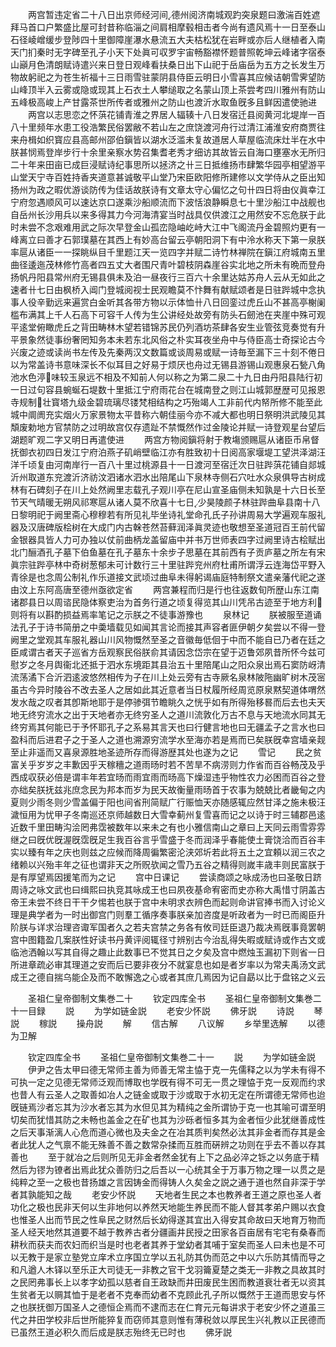 <!-- { "loadSidebar": true } -->
　　两宫暂违定省二十八日出京师经河间德州阅济南城观趵突泉题曰激湍百姓遮拜马首口户繁盛比屋可封昔称临淄之间肩相摩毂相击者今尚有遗风焉十一日至泰山石径崚嶒缓步登陟四十里御障崖瀑水悬流五大夫枯松犹在岩畔或亦后人继植者入南天门扪秦时无字碑至孔子小天下处眞可収罗宇宙畅豁襟怀题普照乾坤云峰诸字宿泰山巓月色清朗赋诗遣兴来日登日观峰看扶桑日出下山祀于岳庙岳为五方之长发生万物故躬祀之为苍生祈福十三日雨雪驻蒙阴县侍臣云明日小雪喜其应候诘朝雪霁望防山峰顶半入云雾或隐或现其上石衣土人攀缒取之名蒙山顶上茶尝考四川雅州有防山五峰极高峻上产甘露茶世所传者或雅州之防山也渡沂水取鱼旣多且鲜因遣使驰进
　　两宫以志思恋之怀葓花铺青淮之界居人辐辏十八日发宿迁县阅黄河北堤岸一百八十里频年水患工役浩繁民俗罢敝不若山左之庶饶渡河舟行过清江浦淮安府商贾往来舟楫如织寳应县高邮州邵伯鎭皆以湖水泛滥未复故道居人草屋临流床灶半在水中朕甚悯焉登岸步行十余里亲察水势召集耆老秀才细访其故皆云自海口壅塞水无所归二十年来田亩已成巨浸赋诗纪事思所以拯济之卄三日抵维扬市肆繁华园亭相望游平山堂天宁寺百姓持香夹道意甚诚敬平山堂乃宋臣欧阳修所建修以文学侍从之臣出知扬州为政之暇优游谈防传为佳话故朕诗有文章太守心偏忆之句卄四日将由仪眞幸江宁府忽遇顺风可以速达京口遂乘沙船顺流而下波恬浪静瞬息七十里沙船江中战舰也自岳州长沙用兵以来多得其力今河海清宴当时战具仅供渡江之用然安不忘危朕于此时未尝不念艰难用武之际次早登金山孤峦隐岫屹峙大江中飞阁流丹金碧照灼更有一峰离立曰善才石郭璞墓在其西上有妙高台留云亭朝阳洞下有中泠水称天下第一泉朕率扈从诸臣一一探眺纵目千里题江天一览四字并赋二诗竹林禅院在鎭江府城南五里曲径逶迤茂林修竹高者四五丈大者围尺青叶碧枝阴森崖谷实北地之所未有晩而登舟扬帆丹阳县常州府无锡县俱未及泊一昼夜行三百六十余里达姑苏舟人云从无如此之速者卄七日由枫桥入阊门登城阅视士民观瞻莫不忭舞有献赋颂者是日驻跸城中念执事人役辛勤远来遍赏白金听其各带方物以示体恤卄八日回銮过虎丘山不甚高亭榭阑槛布满其上千人石高下可容千人传为生公讲经处故旁有防头石劒池在夹崖中殊可观平逺堂俯瞰虎丘之背田畴林木望若错锦苏民仍列酒坊茶肆各安生业管弦竞奏觉有升平景象然徒事纷奢罔知务本未若东北风俗之朴实耳夜坐舟中与侍臣高士奇探论古今兴废之迹或读尚书左传及先秦两汉文数篇或谈周易或赋一诗毎至漏下三十刻不倦日以为常盖诗书意味深长不似耳目之好易于烦厌也舟过无锡县游锡山观惠泉石甃八角池水色渟味较玉泉远不相及不知前人何以称之为第二泉二十九日由丹阳县陆行初一日过句容县蜿蜒石堤数十里抵江宁府雨花台在城南登之则江山城郭歴歴可见报恩寺规制壮寳塔九级金碧琉璃尽镂梵相结构之巧殆竭人工非前代内帑所修不能至此城中阛阓充实烟火万家景物太平昔称六朝佳丽今亦不减大都也明日祭明洪武陵见其頽废勅地方官禁防之过明故宫仅存遗趾不禁慨然作过金陵论并赋一诗登观星台望后湖题旷观二字又明日再遣使进
　　两宫方物阅鎭将射于教塲颁赐扈从诸臣币帛督抚御衣初四日发江宁府泊燕子矶峭壁临江亦有胜致初十日阅高家堰堤工望洪泽湖汪洋千顷复由河南岸行一百八十里过桃源县十一日渡河至宿迁次日驻跸葓花铺自郯城沂州取道东兖渡沂济祊汶泗诸水泗水出陪尾山下泉林寺侧石穴吐水众泉俱导古树成林有石碑刻子在川上处然阙里志载孔子观川亭在尼山宣圣庙侧未知孰是十六日长至节天气晴暖无朔风祁寒扈从诸人莫不欣喜十七日少昊陵颜子林驻跸曲阜县南十八日黎明祀于阙里斋心穆穆若有所见礼毕坐诗礼堂命孔氏子孙讲周易大学遍观车服礼器及汉唐碑版桧树在大成门内古榦苍然苔藓润泽眞灵迹也敬想至圣道冠百王前代留金银器具皆人力可办独以仗前曲柄龙盖留庙中并书万世师表四字过阙里诗古桧赋出北门酾酒孔子墓下伯鱼墓在孔子墓东十余步子思墓在其前西有子贡庐墓之所左有宋眞宗驻跸亭林中奇树葱郁未可计数行三十里驻跸兖州府杜甫所谓浮云连海岱平野入青徐是也念周公制礼作乐道接文武顷过曲阜未得躬谒庙庭特制祭文遣亲藩代祀之遂由汶上东阿高唐至德州亟欲定省
　　两宫兼程而归是行也往返数旬所歴山东江南诸郡县日以周谘民隐体察吏治为首务行道之顷复得览其山川凭吊古迹至于地方利则将有以斟酌损益焉率笔记之示朕之不徒事游豫也
　　泉林记
　　朕被服至道诵法孔子于诗书简册之中羮墙载见如闻其言论而接其声容者匪伊朝夕矣尝以不得一登阙里之堂观其车服礼器山川风物慨然至圣之音徽毎低佪于中而不能自已乃者在廷之臣咸谓古者天子巡省方岳观察民俗朕俞其请因念岱宗在望于迈鲁郊夙昔所怀今兹可慰岁之冬月舆衞北还抵于泗水东境距其县治五十里陪尾山之阳众泉出焉石窦防岈清流荡潏下合沂泗逺波悠然相传为子在川上处云旁有古寺厥名泉林陂陁幽旷树木茂宻虽古今异时陵谷不改去圣人之居如此其近意者当日杖履所经周览原泉黙契道体喟然发水哉之叹者其卽斯地耶于是停骖弭节瞻眺久之恍乎如有所得殆移晷而后去也夫天地无终穷流水之出于天地者亦无终穷圣人之道川流敦化万古不息与天地流水同其无终穷焉其何能已于予怀耶孔子之系易其言天也曰行健言地也曰无疆孟子之言水也曰盈科而后进君子之于圣人之道也溯源穷流学水至海亦若是焉而已矣朕旣幸宫墙亲觌至止非遥而又喜泉源胜地圣迹所存而得游歴其处也遂为之记
　　雪记
　　民之贫富关乎岁岁之丰歉因乎天稼穯之道雨旸时若不苦旱不病涝则力作省而百谷畅茂及乎西成収获必倍是谓丰年若宜旸而雨宜雨而旸高下燥湿违乎物性农力必困而百谷之登亦绌矣朕抚兹兆庶念民为邦本而岁为民天故衡量雨旸首于农事为兢兢比者畿甸之内夏则少雨冬则少雪盖偏于阳也间省刑简赋广行赈恤天亦随感辄应然甘泽之施未极汪濊恒用为忧甲子冬南巡还京师越数日大雪幸蓟州复雪喜而记之以诗于时三辅郡邑逺近数千里田畴沟浍罔弗霑被数年以来未之有也小雅信南山之章曰上天同云雨雪雰雰继之曰旣优旣渥旣霑旣足生我百谷言乎雪盛于冬而润泽乎春能使土膏饶洽而百谷丰实以臻有年之庆也则兹之应候而降周徧繁密沦浃郊圻若此将五土之宜頼以润三农之绪赖以兴殆丰年之征也谓非天之所贶欤闻之雪乃五谷之精得则嵗丰歳丰则民富朕于是有厚望焉因援笔而为之记
　　宫中日课记
　　尝读商颂之咏成汤也曰圣敬日跻周诗之咏文武也曰缉熙曰执竞其咏成王也曰夙夜基命宥密而史亦称大禹惜寸阴盖古帝王未尝不终日干干夕惕若也朕于宫中未明求衣辨色而起则命讲官捧书而入讨论义理是典学者为一时出御宫门则羣工循序奏事朕亲加咨度是听政者为一时已而阁臣升阶朕与详求治理咨诹军国者久之若夫宫禁之务各有攸司廷臣退乃裁决焉旣事竟罢朝宫中图籍盈几案朕性好读书丹黄评阅辄径寸辨别古今治乱得失暇或赋诗或作古文或临池洒翰以写其自得之趣止此数事已不觉其日之夕矣及宫中燃烛玉漏初下则省一日所进章疏必审其理道之安而后已要非夜分不就宴息也如是者岁率以为常夫禹汤文武成王之德自揣乌能企及而不敢懈逸之心或者其庶几焉因为记自勗以比于盘铭之义云










　　圣祖仁皇帝御制文集巻二十
　　钦定四库全书
　　圣祖仁皇帝御制文集巻二十一目録
　　説
　　为学如链金説
　　老安少怀説
　　佛牙説
　　诗説
　　琴説
　　稼説
　　操舟説
　　解
　　信古解
　　八议解
　　乡举里选解
　　以德为卫解

　　钦定四库全书
　　圣祖仁皇帝御制文集巻二十一
　　説
　　为学如链金説
　　伊尹之告太甲曰德无常师主善为师善无常主恊于克一先儒释之以为学未有得不可执一定之见德无常师泛观而博取也学旣有得不可无一贯之理恊于克一反观而约求也昔人有云圣人之取善如冶人之链金或取于沙或取于水初无定在所谓德无常师也迨旣链焉沙者忘其为沙水者忘其为水但见其为精纯之金所谓协于克一也其喻可谓至明切矣而犹惜其防之未畅也盖金之在矿也其为沙砾者恒多其为金者恒少此犹继善成性之后天事渐漓人心危而道心微也及夫金之在冶其质判矣然必汰其非金者而存其是金者此犹人之气禀不能无殊善不善之数常杂揉而互胜而硏辨之功则在乎去不善以存其善也
　　至于就冶之后则所见无非金者然金犹有上下之品必淬之铄之以务底于精然后为镠为镣者出焉此犹众善防归之后吾以一心统其全于万事万物之理一以贯之是纯粹之至一之极也昔扬雄之言因铸金而得铸人久矣金之説之通于道也然自非深于学者其孰能知之哉
　　老安少怀説
　　天地者生民之本也教养者王道之原也圣人者功化之极也民非天何以生非地何以养然天地能生养民而不能人督其孝弟户赐以衣食也惟圣人出而节民之性阜民之财然后长幼得遂其宜出入得安其命故曰天地育万物而圣人经天地然其道要不越于教养古者分疆画井民授之田家各百亩居有宅宅有桑春而耕秋而获夫而农妇而织当是时也老者其养于堂幼者其哺于室矣而圣人曰未也是不可以无教于是家立塾党立庠术立序国立学以五礼防其伪而范之中以六乐防其情而导之和凡遒人木铎以至乐正大司徒无一非教之官干戈羽籥夏楚之类无一非教之具故其时之民罔弗事长上以孝字幼孤以慈者自王政缺而井田废民生困而教道衰壮者无以资其生贫者无以赒其恤于是老者不克奉而幼者不克顾此孔子所以慨然于王道而思安与怀之也朕抚御万国圣人之德恒企焉而不逮而志在仁育元元每讲求于老安少怀之道虽三代之井田学校非后世所能猝复而窃师其意则惟有薄税敛以厚民生兴礼教以正民德而已虽然王道必积久而后成是朕志殆终无已时也
　　佛牙説
